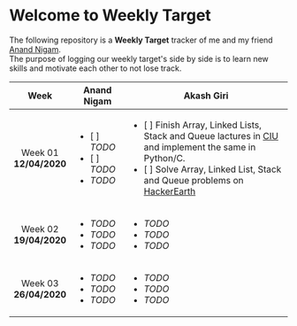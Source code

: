 # Welcome to Weekly Target

The following repository is a **Weekly Target** tracker of me and my friend [Anand Nigam](https://github.com/anand2nigam). <br>
The purpose of logging our weekly target's side by side is to learn new skills and motivate each other to not lose track.

| Week | Anand Nigam | Akash Giri |
| :-------------: | ------------------- | -------------------------- |
| Week 01 <br>  **12/04/2020**| <ul><li>[ ] _TODO_ </li><li>[ ] _TODO_</li><li>_TODO_</li></ul> | <ul><li>[ ] Finish Array, Linked Lists, Stack and Queue lactures in [CIU](https://github.com/jwasham/coding-interview-university#arrays) and implement the same in Python/C.</li><li>[ ] Solve Array, Linked List, Stack and Queue problems on [HackerEarth](https://www.hackerearth.com/practice/data-structures/arrays/1-d/practice-problems/)</li></ul> |
| Week 02 <br>  **19/04/2020**| <ul><li>_TODO_</li><li>_TODO_</li><li>_TODO_</li></ul> | <ul><li>_TODO_</li><li>_TODO_</li><li>_TODO_</li></ul> |
| Week 03 <br>  **26/04/2020**| <ul><li>_TODO_</li><li>_TODO_</li><li>_TODO_</li></ul> | <ul><li>_TODO_</li><li>_TODO_</li><li>_TODO_</li></ul> |